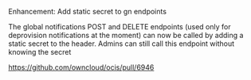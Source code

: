 Enhancement: Add static secret to gn endpoints

The global notifications POST and DELETE endpoints (used only for deprovision notifications at the moment) can now be called by adding a static secret to the header. Admins can still call this endpoint without knowing the secret

https://github.com/owncloud/ocis/pull/6946
